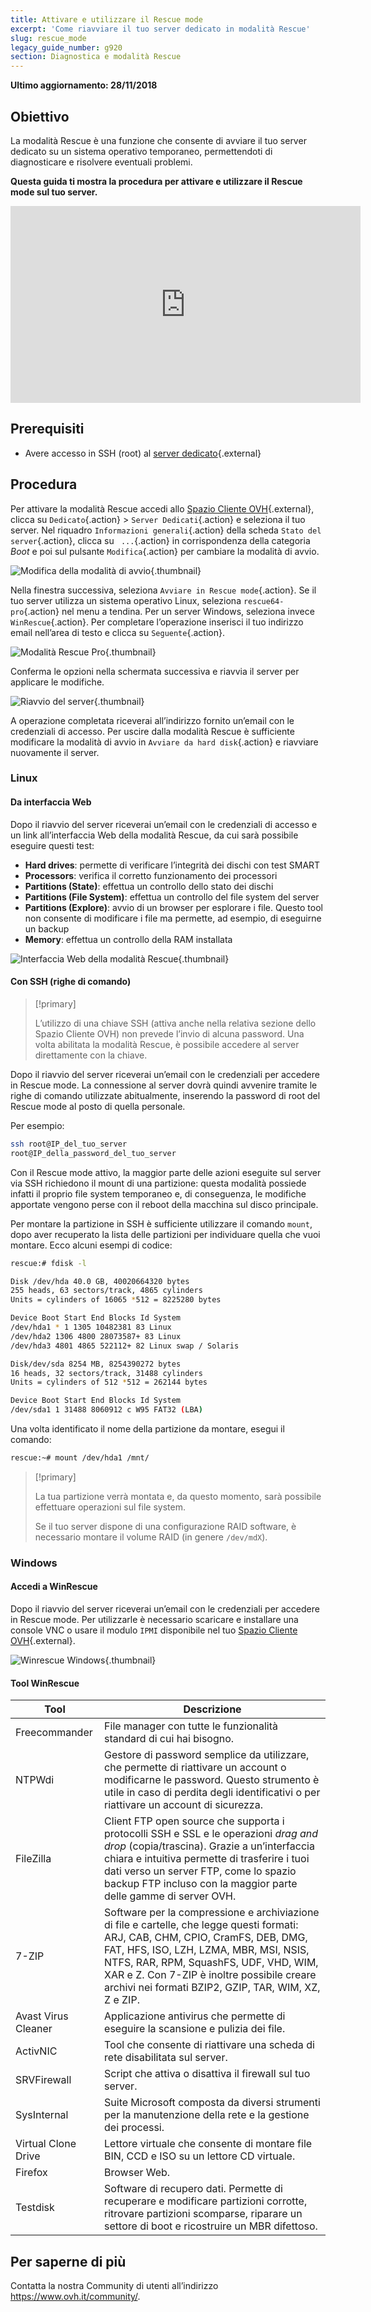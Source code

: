 ```yaml
---
title: Attivare e utilizzare il Rescue mode
excerpt: 'Come riavviare il tuo server dedicato in modalità Rescue'
slug: rescue_mode
legacy_guide_number: g920
section: Diagnostica e modalità Rescue
---
```


**Ultimo aggiornamento: 28/11/2018**

## Obiettivo

La modalità Rescue è una funzione che consente di avviare il tuo server dedicato su un sistema operativo temporaneo, permettendoti di diagnosticare e risolvere eventuali problemi. 

**Questa guida ti mostra la procedura per attivare e utilizzare il Rescue mode sul tuo server.**

<iframe width="560" height="315" src="https://www.youtube.com/embed/UdMZSgXATFU?rel=0" frameborder="0" allow="autoplay; encrypted-media" allowfullscreen></iframe>

## Prerequisiti

- Avere accesso in SSH (root) al [server dedicato](https://www.ovh.it/server_dedicati/){.external}


## Procedura

Per attivare la modalità Rescue accedi allo [Spazio Cliente OVH](https://www.ovh.com/auth/?action=gotomanager/){.external}, clicca su `Dedicato`{.action} > `Server Dedicati`{.action} e seleziona il tuo server.  Nel riquadro `Informazioni generali`{.action} della scheda `Stato del server`{.action}, clicca su ` ...`{.action} in corrispondenza della categoria <i>Boot </i>e poi sul pulsante `Modifica`{.action} per cambiare la modalità di avvio.

![Modifica della modalità di avvio](images/rescue-mode-01.png){.thumbnail}

Nella finestra successiva, seleziona `Avviare in Rescue mode`{.action}. Se il tuo server utilizza un sistema operativo Linux, seleziona `rescue64-pro`{.action} nel menu a tendina. Per un server Windows, seleziona invece `WinRescue`{.action}. Per completare l’operazione inserisci il tuo indirizzo email nell’area di testo e clicca su `Seguente`{.action}.

![Modalità Rescue Pro ](images/rescue-mode-03.png){.thumbnail}

Conferma le opzioni nella schermata successiva e riavvia il server per applicare le modifiche. 

![Riavvio del server](images/rescue-mode-02.png){.thumbnail}

A operazione completata riceverai all’indirizzo fornito un’email con le credenziali di accesso. Per uscire dalla modalità Rescue è sufficiente modificare la modalità di avvio in `Avviare da hard disk`{.action} e riavviare nuovamente il server. 

### Linux

#### Da interfaccia Web

Dopo il riavvio del server riceverai un’email con le credenziali di accesso e un link all’interfaccia Web della modalità Rescue, da cui sarà possibile eseguire questi test: 

- **Hard drives**: permette di verificare l’integrità dei dischi con test SMART
- **Processors**: verifica il corretto funzionamento dei processori
- **Partitions (State)**: effettua un controllo dello stato dei dischi
- **Partitions (File System)**: effettua un controllo del file system del server 
- **Partitions (Explore)**: avvio di un browser per esplorare i file. Questo tool non consente di modificare i file ma permette, ad esempio, di eseguirne un backup
- **Memory**: effettua un controllo della RAM installata

![Interfaccia Web della modalità Rescue](images/rescue-mode-04.png){.thumbnail}

#### Con SSH (righe di comando)


> [!primary]
> 
> L’utilizzo di una chiave SSH (attiva anche nella relativa sezione dello Spazio Cliente OVH) non prevede l’invio di alcuna password. Una volta abilitata la modalità Rescue, è possibile accedere al server direttamente con la chiave.
>

Dopo il riavvio del server riceverai un’email con le credenziali per accedere in Rescue mode. La connessione al server dovrà quindi avvenire tramite le righe di comando utilizzate abitualmente, inserendo la password di root del Rescue mode al posto di quella personale.

Per esempio:

```sh
ssh root@IP_del_tuo_server
root@IP_della_password_del_tuo_server
```

Con il Rescue mode attivo, la maggior parte delle azioni eseguite sul server via SSH richiedono il mount di una partizione: questa modalità possiede infatti il proprio file system temporaneo e, di conseguenza, le modifiche apportate vengono perse con il reboot della macchina sul disco principale.

Per montare la partizione in SSH è sufficiente utilizzare il comando `mount`, dopo aver recuperato la lista delle partizioni per individuare quella che vuoi montare.  Ecco alcuni esempi di codice: 

```sh
rescue:# fdisk -l

Disk /dev/hda 40.0 GB, 40020664320 bytes
255 heads, 63 sectors/track, 4865 cylinders
Units = cylinders of 16065 *512 = 8225280 bytes

Device Boot Start End Blocks Id System
/dev/hda1 * 1 1305 10482381 83 Linux
/dev/hda2 1306 4800 28073587+ 83 Linux
/dev/hda3 4801 4865 522112+ 82 Linux swap / Solaris

Disk/dev/sda 8254 MB, 8254390272 bytes
16 heads, 32 sectors/track, 31488 cylinders
Units = cylinders of 512 *512 = 262144 bytes

Device Boot Start End Blocks Id System
/dev/sda1 1 31488 8060912 c W95 FAT32 (LBA)
```

Una volta identificato il nome della partizione da montare, esegui il comando:

```sh
rescue:~# mount /dev/hda1 /mnt/
```

> [!primary]
>
> La tua partizione verrà montata e, da questo momento, sarà possibile effettuare operazioni sul file system.  
> 
> Se il tuo server dispone di una configurazione RAID software, è necessario montare il volume RAID (in genere `/dev/mdX`).
>


### Windows

#### Accedi a WinRescue

Dopo il riavvio del server riceverai un’email con le credenziali per accedere in Rescue mode. Per utilizzarle è necessario scaricare e installare una console VNC o usare il modulo `IPMI` disponibile nel tuo [Spazio Cliente OVH](https://www.ovh.com/auth/?action=gotomanager/){.external}.

![Winrescue Windows](images/rescue-mode-06.png){.thumbnail}

#### Tool WinRescue

|Tool|Descrizione|
|---|---|
|Freecommander|File manager con tutte le funzionalità standard di cui hai bisogno.|
|NTPWdi|Gestore di password semplice da utilizzare, che permette di riattivare un account o modificarne le password.  Questo strumento è utile in caso di perdita degli identificativi o per riattivare un account di sicurezza.|
|FileZilla|Client FTP open source che supporta i protocolli SSH e SSL e le operazioni <i>drag and drop</i> (copia/trascina).   Grazie a un’interfaccia chiara e intuitiva permette di trasferire i tuoi dati verso un server FTP, come lo spazio backup FTP incluso con la maggior parte delle gamme di server OVH.|
|7-ZIP|Software per la compressione e archiviazione di file e cartelle, che legge questi formati: ARJ, CAB, CHM, CPIO, CramFS, DEB, DMG, FAT, HFS, ISO, LZH, LZMA, MBR, MSI, NSIS, NTFS, RAR, RPM, SquashFS, UDF, VHD, WIM, XAR e Z. Con 7-ZIP è inoltre possibile creare archivi nei formati BZIP2, GZIP, TAR, WIM, XZ, Z e ZIP.|
|Avast Virus Cleaner|Applicazione antivirus che permette di eseguire la scansione e pulizia dei file.|
|ActivNIC|Tool che consente di riattivare una scheda di rete disabilitata sul server.|
|SRVFirewall|Script che attiva o disattiva il firewall sul tuo server.|
|SysInternal|Suite Microsoft composta da diversi strumenti per la manutenzione della rete e la gestione dei processi.|
|Virtual Clone Drive|Lettore virtuale che consente di montare file BIN, CCD e ISO su un lettore CD virtuale.|
|Firefox|Browser Web.|
|Testdisk|Software di recupero dati. Permette di recuperare e modificare partizioni corrotte, ritrovare partizioni scomparse, riparare un settore di boot e ricostruire un MBR difettoso.|

## Per saperne di più

Contatta la nostra Community di utenti all’indirizzo <https://www.ovh.it/community/>.

